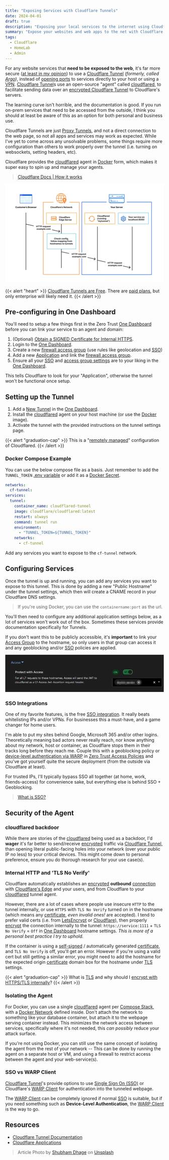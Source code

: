 ```yaml
---
title: "Exposing Services with Cloudflare Tunnels"
date: 2024-04-01
draft: true
description: "Exposing your local services to the internet using Cloudflare's Argo Tunnel. Save yourself the hassle and security risks of opening ports and VPN."
summary: "Expose your websites and web apps to the net with Cloudflare Tunnels."
tags:
  - Cloudflare
  - HomeLab
  - Admin
---
```


For any website services that **need to be exposed to the web**, it's far more secure ([at least in my opinion](#security-of-the-agent)) to use a [Cloudflare Tunnel] _(formerly, called [Argo](https://developers.cloudflare.com/cloudflare-one/faq/cloudflare-tunnels-faq/#why-does-the-name-warp-and-argo-appear-in-some-legacy-materials))_, instead of [opening ports](https://en.wikipedia.org/wiki/Port_forwarding) to services directly to your host or using a [VPN](https://nordvpn.com/blog/remote-access-vpn/). [Cloudflare Tunnel]s use an open-source "agent" called [cloudflared], to facilitate sending data over an [encrypted Cloudflare Tunnel](https://developers.cloudflare.com/cloudflare-one/connections/connect-networks/) to Cloudflare's servers.

The learning curve isn't horrible, and the documentation is good. If you run on-prem services that need to be accessed from the outside, I think you should at least be aware of this as an option for both personal and business use.

Cloudflare Tunnels are just [Proxy Tunnels](https://developer.mozilla.org/en-US/docs/Web/HTTP/Proxy_servers_and_tunneling), and not a direct connection to the web page, so not all apps and services may work as expected. While I've yet to come across any unsolvable problems, some things require more configuration than others to work properly over the tunnel (i.e. turning on websockets, setting headers, etc).

Cloudflare provides the [cloudflared] agent in [Docker] form, which makes it super easy to spin up and manage your agents.

> [Cloudflare Docs | How it works](https://developers.cloudflare.com/cloudflare-one/connections/connect-networks/#how-it-works)

[![cloudflare tunnel flowchart](./cloudflare-tunnel-flowchart.webp)](https://developers.cloudflare.com/cloudflare-one/connections/connect-networks/#how-it-works)

{{< alert "heart" >}}
[Cloudflare Tunnels are Free](https://blog.cloudflare.com/tunnel-for-everyone). There are [paid plans](https://www.cloudflare.com/plans/zero-trust-services/), but only enterprise will likely need it.
{{< /alert >}}

## Pre-configuring in One Dashboard

You'll need to setup a few things first in the Zero Trust [One Dashboard] before you can link your service to an agent and domain:

1. (Optional) [Obtain a SIGNED Certificate for Internal HTTPS](#internal-http-and-tls-no-verify).
2. Login to the [One Dashboard].
3. Create a new [firewall access group](https://developers.cloudflare.com/cloudflare-one/policies/access/) (use rules like geolocation and [SSO])
4. Add a new [Application](https://developers.cloudflare.com/cloudflare-one/applications/) and link the [firewall access group](https://developers.cloudflare.com/cloudflare-one/policies/access/).
5. Ensure all your [SSO] and [access group settings](https://developers.cloudflare.com/cloudflare-one/policies/access/) are to your liking in the [One Dashboard].

This tells Cloudflare to look for your "Application", otherwise the tunnel won't be functional once setup.

## Setting up the Tunnel

1. Add a [New Tunnel](https://developers.cloudflare.com/cloudflare-one/connections/connect-networks/get-started/create-remote-tunnel/) in the [One Dashboard].
2. Install the [cloudflared] agent on your host machine (or use the [Docker] image).
3. Activate the tunnel with the provided instructions on the tunnel settings page.

{{< alert "graduation-cap" >}}
This is a "[remotely managed](https://developers.cloudflare.com/cloudflare-one/connections/connect-networks/configure-tunnels/remote-management/)" configuration of Cloudflared.
{{< /alert >}}

### Docker Compose Example

You can use the below compose file as a basis. Just remember to add the `TUNNEL_TOKEN` [.env variable](https://docs.docker.com/compose/environment-variables/set-environment-variables/) or add it as a [Docker Secret].

```yaml
networks:
  cf-tunnel:
services:
  tunnel:
    container_name: cloudflared-tunnel
    image: cloudflare/cloudflared:latest
    restart: always
    command: tunnel run
    environment:
      - "TUNNEL_TOKEN=${TUNNEL_TOKEN}"
    networks:
      - cf-tunnel
```

Add any services you want to expose to the `cf-tunnel` network.

## Configuring Services

Once the tunnel is up and running, you can add any services you want to expose to this tunnel. This is done by adding a new "Public Hostname" under the tunnel settings, which then will create a CNAME record in your Cloudflare DNS settings.

> If you're using Docker, you can use the `containername:port` as the url.

You'll then need to configure any additional application settings below, as a lot of services won't work out of the box. Sometimes these services provide documentation specifically for Tunnels.

If you don't want this to be publicly accessible, it's **important** to link your [Access Group][Zero Trust Access Policies] to the hostname, so only users in that group can access it and any geoblocking and/or [SSO] policies are applied.

![Protect with Access](./protect-with-access.png)

### SSO Integrations

One of my favorite features, is the free [SSO integration](https://developers.cloudflare.com/cloudflare-one/identity/idp-integration/). It really beats whitelisting IPs and/or VPNs. For businesses this a must-have, and a game changer for home users.

I'm able to put my sites behind Google, Microsoft 365 and/or other logins. Theoretically meaning bad actors never really reach, nor know anything about my network, host or container, as Cloudflare stops them in their tracks long before they reach me. Couple this with a geoblocking policy or [device-level authentication via WARP](#sso-vs-warp-client) in [Zero Trust Access Policies] and you've got yourself quite the secure deployment (from the outside via Cloudflare at least).

For trusted IPs, I'll typically bypass SSO all together (at home, work, friends-access) for convenience sake, but everything else is behind SSO + Geoblocking.

> [What is SSO?][SSO]

## Security of the Agent

### cloudflared backdoor

While there are stories of the [cloudflared] being used as a backdoor, I'd **wager** it's far better to send/receive [encrypted] traffic via [Cloudflare Tunnel], than opening literal public-facing holes into your network (over your public IP no less) to your critical devices. This might come down to personal preference, ensure you do thorough research for your use case(s).

### Internal HTTP and 'TLS No Verify'

Cloudflare automatically establishes an [encrypted] **outbound** [connection](https://developers.cloudflare.com/cloudflare-one/connections/connect-apps/#how-it-works) with [Cloudflare's Edge](https://www.cloudflare.com/learning/serverless/glossary/what-is-edge-computing/) and your users, and from Cloudflare to your [cloudflared] tunnel agent.

However, there are a lot of cases where people use insecure `HTTP` to the tunnel internally, or use `HTTPS` with `TLS No Verify` turned on in the hostname (which means any [certificate], _even invalid ones!_ are accepted). I tend to prefer valid certs (i.e. from [LetsEncrypt](https://letsencrypt.org/) or [Cloudflare](https://www.cloudflare.com/application-services/products/ssl/)), then properly [encrypt] the connection internally to the tunnel: `https://service:1111` + `TLS No Verify` = `Off` in [One Dashboard] hostname settings. _This is more of a personal best practice I try to uphold._

If the container is using a [self-signed](https://www.entrust.com/resources/faq/what-is-a-self-signed-certificate) / automatically generated [certificate], and `TLS No Verify` is off, you'll get an error. However if you're using a valid cert but still getting a similar error, you might need to add the hostname for the expected origin [certificate] domain box for the hostname under [TLS] settings.

{{< alert "graduation-cap" >}}
What is [TLS](https://www.cloudflare.com/learning/ssl/transport-layer-security-tls/) and why should I [encrypt with HTTPS/TLS internally](https://security.stackexchange.com/a/232819)?
{{< /alert >}}

### Isolating the Agent

For Docker, you can use a single [cloudflared] agent per [Compose Stack](https://www.portainer.io/blog/stacks-docker-compose-the-portainer-way), with a [Docker Network] defined inside. Don't attach the network to something like your database container, but attach it to the webpage serving container instead. This minimizes the network access between services, specifically where it's not needed, this _can possibly_ reduce your attack surface.

If you're not using Docker, you can still use the same concept of isolating the agent from the rest of your network -- This can be done by running the agent on a separate host or VM, and using a firewall to restrict access between the agent and your web-service(s).

### SSO vs WARP Client

[Cloudflare Tunnel]'s provide options to use [Single Sign On (SSO)](#sso-integrations) or Cloudflare's [WARP Client] for authentication into the tunneled webpage.

The [WARP Client] can be completely ignored if normal [SSO] is suitable, but if you need something such as **Device-Level Authentication**, the [WARP Client] is the way to go.

## Resources

- [Cloudflare Tunnel Documentation](https://developers.cloudflare.com/cloudflare-one/connections/connect-networks/)
- [Cloudflare Applications](https://developers.cloudflare.com/cloudflare-one/applications/)

> Article Photo by <a href="https://unsplash.com/@theshubhamdhage?utm_content=creditCopyText&utm_medium=referral&utm_source=unsplash">Shubham Dhage</a> on <a href="https://unsplash.com/photos/a-group-of-cubes-that-are-on-a-black-surface-T9rKvI3N0NM?utm_content=creditCopyText&utm_medium=referral&utm_source=unsplash">Unsplash</a>

<!--links-->

[Cloudflare Tunnel]: https://www.cloudflare.com/products/tunnel/
[One Dashboard]: https://one.dash.cloudflare.com
[WARP Client]: https://developers.cloudflare.com/cloudflare-one/connections/connect-devices/warp/
[cloudflared]: https://github.com/cloudflare/cloudflared
[SSO]: https://www.cloudflare.com/learning/access-management/what-is-sso/
[Docker Network]: https://docs.docker.com/compose/networking/
[Docker Secret]: https://docs.docker.com/compose/compose-file/09-secrets/
[Docker]: https://docker.com/
[Certificate]: https://www.cloudflare.com/learning/ssl/what-is-an-ssl-certificate/
[TLS]: https://www.cloudflare.com/learning/ssl/transport-layer-security-tls/
[Encrypted]: https://www.cloudflare.com/learning/ssl/what-is-encryption/
[Encrypt]: https://www.cloudflare.com/learning/ssl/what-is-encryption/
[Zero Trust Access Policies]: https://developers.cloudflare.com/cloudflare-one/policies/access/
